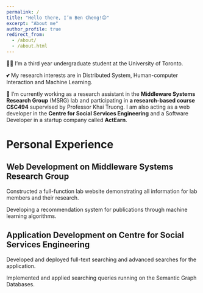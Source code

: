 ```yaml
---
permalink: /
title: "Hello there, I’m Ben Cheng!😊"
excerpt: "About me"
author_profile: true
redirect_from: 
  - /about/
  - /about.html
---
```

👨‍🎓 I’m a third year undergraduate student at the University of Toronto.

💕 My research interests are in Distributed System, Human-computer Interaction and Machine Learning.

🤖 I’m currently working as a research assistant in the __Middleware Systems Research Group__ (MSRG) lab and participating in __a research-based course CSC494__ supervised by Professor Khai Truong. I am also acting as a web developer in the __Centre for Social Services Engineering__ and a Software Developer in a startup company called __ActEarn__.

<!-- 🥰 -->

Personal Experience
======

## Web Development on Middleware Systems Research Group
Constructed a full-function lab website demonstrating all information for lab members and their research.

Developing a recommendation system for publications through machine learning algorithms.


## Application Development on Centre for Social Services Engineering
Developed and deployed full-text searching and advanced searches for the application.

Implemented and applied searching queries running on the Semantic Graph Databases.


